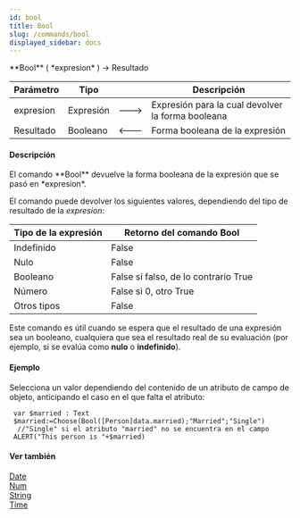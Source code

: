 ```yaml
---
id: bool
title: Bool
slug: /commands/bool
displayed_sidebar: docs
---
```


<!--REF #_command_.Bool.Syntax-->**Bool** ( *expresion* ) -> Resultado<!-- END REF-->
<!--REF #_command_.Bool.Params-->
| Parámetro | Tipo |  | Descripción |
| --- | --- | --- | --- |
| expresion | Expresión | &#x1F852; | Expresión para la cual devolver la forma booleana |
| Resultado | Booleano | &#x1F850; | Forma booleana de la expresión |

<!-- END REF-->

#### Descripción 

<!--REF #_command_.Bool.Summary-->El comando **Bool** devuelve la forma booleana de la expresión que se pasó en *expresion*.<!-- END REF-->

El comando puede devolver los siguientes valores, dependiendo del tipo de resultado de la *expresion*:

| **Tipo de la expresión** | **Retorno del comando Bool**         |
| ------------------------ | ------------------------------------ |
| Indefinido               | False                                |
| Nulo                     | False                                |
| Booleano                 | False si falso, de lo contrario True |
| Número                   | False si 0, otro True                |
| Otros tipos              | False                                |

Este comando es útil cuando se espera que el resultado de una expresión sea un booleano, cualquiera que sea el resultado real de su evaluación (por ejemplo, si se evalúa como **nulo** o **indefinido**).

#### Ejemplo 

Selecciona un valor dependiendo del contenido de un atributo de campo de objeto, anticipando el caso en el que falta el atributo:

```4d
 var $married : Text
 $married:=Choose(Bool([Person]data.married);"Married";"Single")
  //"Single" si el atributo "married" no se encuentra en el campo
 ALERT("This person is "+$married)
```

#### Ver también 

[Date](date.md)  
[Num](num.md)  
[String](string.md)  
[Time](time.md)  